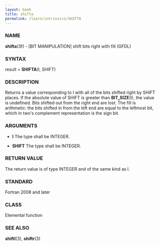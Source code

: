 ```yaml
---
layout: book
title: shifta
permalink: /learn/intrinsics/SHIFTA
---
```

### NAME

**shifta**(3f) - \[BIT MANIPULATION\] shift bits right with fill
(GFDL)

### SYNTAX

result = **SHIFTA**(I, SHIFT)

### DESCRIPTION

Returns a value corresponding to I with all of the bits shifted right by
SHIFT places. If the absolute value of SHIFT is greater than
**BIT\_SIZE**(I), the value is undefined. Bits shifted out from the
right end are lost. The fill is arithmetic: the bits shifted in from the
left end are equal to the leftmost bit, which in two's complement
representation is the sign bit.

### ARGUMENTS

  - **I**
    The type shall be INTEGER.

  - **SHIFT**
    The type shall be INTEGER.

### RETURN VALUE

The return value is of type INTEGER and of the same kind as I.

### STANDARD

Fortran 2008 and later

### CLASS

Elemental function

### SEE ALSO

**shiftl**(3), **shiftr**(3)
